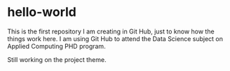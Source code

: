 # hello-world
This is the first repository I am creating in Git Hub, just to know how the things work here.
I am using Git Hub to attend the Data Science subject on Applied Computing PHD program.

Still working on the project theme.
